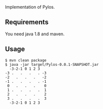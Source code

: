 Implementation of Pylos.

## Requirements

You need java 1.8 and maven.

## Usage

    $ mvn clean package
    $ java -jar target/Pylos-0.0.1-SNAPSHOT.jar
      -3-2-1 0 1 2 3
    -3 .   .   .   . -3
    -2   .   .   .   -2
    -1 .   .   .   . -1
     0   .   .   .    0
     1 .   .   .   .  1
     2   .   .   .    2
     3 .   .   .   .  3
      -3-2-1 0 1 2 3
